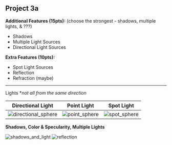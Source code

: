 ## Project 3a

**Additional Features (15pts):** (choose the strongest - shadows, multiple lights, & ???)
- Shadows
- Multiple Light Sources
- Directional Light Sources


**Extra Features (10pts):**
- Spot Light Sources
- Reflection
- Refraction (maybe)

---

Lights **not all from the same direction*

| Directional Light     | Point Light       | Spot Light  |
| -------------- | -------------- | -------------- |
| ![directional_sphere](https://user-images.githubusercontent.com/59031606/110731867-b4c2e780-81e8-11eb-806d-f43d1b63ffbc.png)    | ![point_sphere](https://user-images.githubusercontent.com/59031606/110731901-ca381180-81e8-11eb-8ea4-fd422cfb5c2e.png)    |  ![spot_sphere](https://user-images.githubusercontent.com/59031606/110731959-dde37800-81e8-11eb-8965-b812c40c72d4.png)   |


**Shadows, Color & Specularity, Multiple Lights**

![shadows_and_light](https://user-images.githubusercontent.com/59031606/110732132-2f8c0280-81e9-11eb-8ef9-94bb92a88cad.png)
![reflection](https://user-images.githubusercontent.com/80165299/110856395-3401fb00-827d-11eb-965a-8d42f7fa8b71.png)
